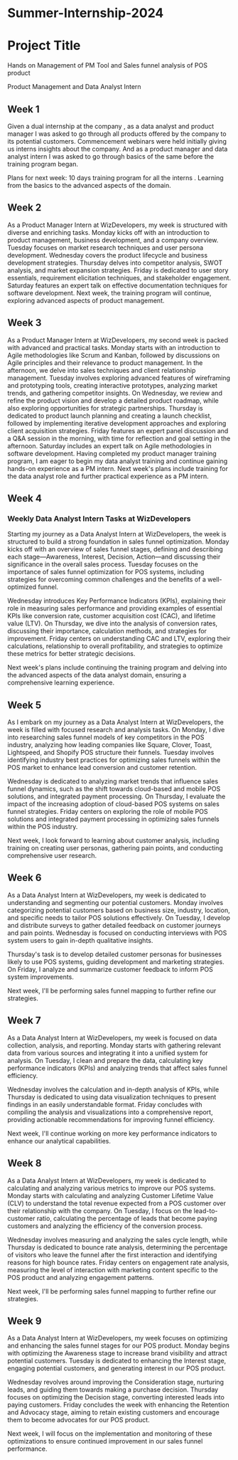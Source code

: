 # Summer-Internship-2024

# Project Title
Hands on Management of PM Tool and Sales funnel analysis of POS product 

Product Management and Data Analyst Intern 


## Week 1
Given a dual internship at the company , as a data analyst and product manager I was asked to go through all products offered by the company to its potential customers. Commencement webinars were held initially giving us interns insights about the company. And as a product manager and data analyst intern I was asked to go through basics of the same before the training program began.	

Plans for next week:
10 days training program for all the interns .
Learning from the basics to the advanced aspects of the domain.

##  Week 2
As a Product Manager Intern at WizDevelopers, my week is structured with diverse and enriching tasks. Monday kicks off with an introduction to product management, business development, and a company overview. Tuesday focuses on market research techniques and user persona development. Wednesday covers the product lifecycle and business development strategies. Thursday delves into competitor analysis, SWOT analysis, and market expansion strategies. Friday is dedicated to user story essentials, requirement elicitation techniques, and stakeholder engagement. Saturday features an expert talk on effective documentation techniques for software development. Next week, the training program will continue, exploring advanced aspects of product management.
## Week 3 


As a Product Manager Intern at WizDevelopers, my second week is packed with advanced and practical tasks. Monday starts with an introduction to Agile methodologies like Scrum and Kanban, followed by discussions on Agile principles and their relevance to product management. In the afternoon, we delve into sales techniques and client relationship management. Tuesday involves exploring advanced features of wireframing and prototyping tools, creating interactive prototypes, analyzing market trends, and gathering competitor insights. On Wednesday, we review and refine the product vision and develop a detailed product roadmap, while also exploring opportunities for strategic partnerships. Thursday is dedicated to product launch planning and creating a launch checklist, followed by implementing iterative development approaches and exploring client acquisition strategies. Friday features an expert panel discussion and a Q&A session in the morning, with time for reflection and goal setting in the afternoon. Saturday includes an expert talk on Agile methodologies in software development. Having completed my product manager training program, I am eager to begin my data analyst training and continue gaining hands-on experience as a PM intern. Next week's plans include training for the data analyst role and further practical experience as a PM intern.
## Week 4
### Weekly Data Analyst Intern Tasks at WizDevelopers

Starting my journey as a Data Analyst Intern at WizDevelopers, the week is structured to build a strong foundation in sales funnel optimization. Monday kicks off with an overview of sales funnel stages, defining and describing each stage—Awareness, Interest, Decision, Action—and discussing their significance in the overall sales process. Tuesday focuses on the importance of sales funnel optimization for POS systems, including strategies for overcoming common challenges and the benefits of a well-optimized funnel.

Wednesday introduces Key Performance Indicators (KPIs), explaining their role in measuring sales performance and providing examples of essential KPIs like conversion rate, customer acquisition cost (CAC), and lifetime value (LTV). On Thursday, we dive into the analysis of conversion rates, discussing their importance, calculation methods, and strategies for improvement. Friday centers on understanding CAC and LTV, exploring their calculations, relationship to overall profitability, and strategies to optimize these metrics for better strategic decisions.

Next week's plans include continuing the training program and delving into the advanced aspects of the data analyst domain, ensuring a comprehensive learning experience.
## Week 5


As I embark on my journey as a Data Analyst Intern at WizDevelopers, the week is filled with focused research and analysis tasks. On Monday, I dive into researching sales funnel models of key competitors in the POS industry, analyzing how leading companies like Square, Clover, Toast, Lightspeed, and Shopify POS structure their funnels. Tuesday involves identifying industry best practices for optimizing sales funnels within the POS market to enhance lead conversion and customer retention.

Wednesday is dedicated to analyzing market trends that influence sales funnel dynamics, such as the shift towards cloud-based and mobile POS solutions, and integrated payment processing. On Thursday, I evaluate the impact of the increasing adoption of cloud-based POS systems on sales funnel strategies. Friday centers on exploring the role of mobile POS solutions and integrated payment processing in optimizing sales funnels within the POS industry.

Next week, I look forward to learning about customer analysis, including training on creating user personas, gathering pain points, and conducting comprehensive user research.
## Week 6 


As a Data Analyst Intern at WizDevelopers, my week is dedicated to understanding and segmenting our potential customers. Monday involves categorizing potential customers based on business size, industry, location, and specific needs to tailor POS solutions effectively. On Tuesday, I develop and distribute surveys to gather detailed feedback on customer journeys and pain points. Wednesday is focused on conducting interviews with POS system users to gain in-depth qualitative insights.

Thursday's task is to develop detailed customer personas for businesses likely to use POS systems, guiding development and marketing strategies. On Friday, I analyze and summarize customer feedback to inform POS system improvements. 

Next week, I'll be performing sales funnel mapping to further refine our strategies.
## Week 7


As a Data Analyst Intern at WizDevelopers, my week is focused on data collection, analysis, and reporting. Monday starts with gathering relevant data from various sources and integrating it into a unified system for analysis. On Tuesday, I clean and prepare the data, calculating key performance indicators (KPIs) and analyzing trends that affect sales funnel efficiency. 

Wednesday involves the calculation and in-depth analysis of KPIs, while Thursday is dedicated to using data visualization techniques to present findings in an easily understandable format. Friday concludes with compiling the analysis and visualizations into a comprehensive report, providing actionable recommendations for improving funnel efficiency.

Next week, I'll continue working on more key performance indicators to enhance our analytical capabilities.
## Week 8

As a Data Analyst Intern at WizDevelopers, my week is dedicated to calculating and analyzing various metrics to improve our POS systems. Monday starts with calculating and analyzing Customer Lifetime Value (CLV) to understand the total revenue expected from a POS customer over their relationship with the company. On Tuesday, I focus on the lead-to-customer ratio, calculating the percentage of leads that become paying customers and analyzing the efficiency of the conversion process.

Wednesday involves measuring and analyzing the sales cycle length, while Thursday is dedicated to bounce rate analysis, determining the percentage of visitors who leave the funnel after the first interaction and identifying reasons for high bounce rates. Friday centers on engagement rate analysis, measuring the level of interaction with marketing content specific to the POS product and analyzing engagement patterns.

Next week, I'll be performing sales funnel mapping to further refine our strategies.
## Week 9

As a Data Analyst Intern at WizDevelopers, my week focuses on optimizing and enhancing the sales funnel stages for our POS product. Monday begins with optimizing the Awareness stage to increase brand visibility and attract potential customers. Tuesday is dedicated to enhancing the Interest stage, engaging potential customers, and generating interest in our POS product.

Wednesday revolves around improving the Consideration stage, nurturing leads, and guiding them towards making a purchase decision. Thursday focuses on optimizing the Decision stage, converting interested leads into paying customers. Friday concludes the week with enhancing the Retention and Advocacy stage, aiming to retain existing customers and encourage them to become advocates for our POS product.

Next week, I will focus on the implementation and monitoring of these optimizations to ensure continued improvement in our sales funnel performance.
